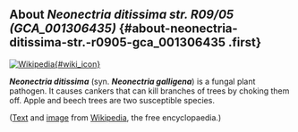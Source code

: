 About *Neonectria ditissima str. R09/05 (GCA\_001306435)* {#about-neonectria-ditissima-str.-r0905-gca_001306435 .first}
---------------------------------------------------------

[![Wikipedia](/img/wikipedia_logo_v2_en.png){#wiki_icon}](http://en.wikipedia.org/wiki/Neonectria_ditissima)

***Neonectria ditissima*** (syn. ***Neonectria galligena***) is a fungal
plant pathogen. It causes cankers that can kill branches of trees by
choking them off. Apple and beech trees are two susceptible species.

([Text](http://en.wikipedia.org/wiki/Neonectria_ditissima) and
[image](https://commons.wikimedia.org/wiki/File:Nectria_galligena_rouge.jpg)
from [Wikipedia](http://en.wikipedia.org/), the free encyclopaedia.)
